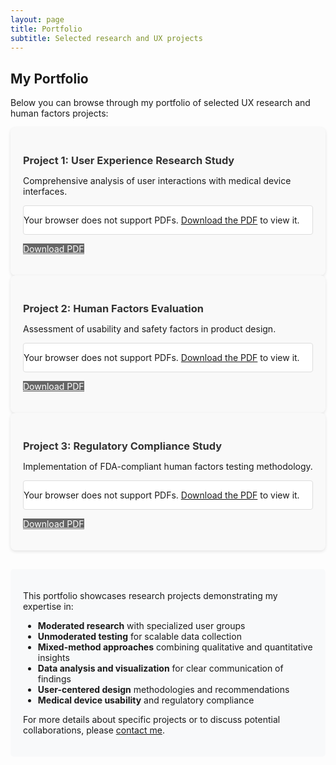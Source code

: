 ```yaml
---
layout: page
title: Portfolio
subtitle: Selected research and UX projects
---
```


## My Portfolio

Below you can browse through my portfolio of selected UX research and human factors projects:

<div class="portfolio-container">
  <div class="portfolio-item mb-5">
    <h3>Project 1: User Experience Research Study</h3>
    <p class="mb-3">Comprehensive analysis of user interactions with medical device interfaces.</p>
    <div class="pdf-container">
      <object data="/Portfolio project 1.pdf#toolbar=0&navpanes=0&scrollbar=0" type="application/pdf" width="100%" height="600px">
        <p>Your browser does not support PDFs. <a href="/Portfolio project 1.pdf">Download the PDF</a> to view it.</p>
      </object>
    </div>
    <p class="text-center mt-2">
      <a href="/Portfolio project 1.pdf" class="btn btn-primary" download>Download PDF</a>
    </p>
  </div>
  
  <div class="portfolio-item mb-5">
    <h3>Project 2: Human Factors Evaluation</h3>
    <p class="mb-3">Assessment of usability and safety factors in product design.</p>
    <div class="pdf-container">
      <object data="/Portfolio%20Project%20%232.pdf#toolbar=0&navpanes=0&scrollbar=0" type="application/pdf" width="100%" height="600px">
        <p>Your browser does not support PDFs. <a href="/Portfolio%20Project%20%232.pdf">Download the PDF</a> to view it.</p>
      </object>
    </div>
    <p class="text-center mt-2">
      <a href="/Portfolio%20Project%20%232.pdf" class="btn btn-primary" download>Download PDF</a>
    </p>
  </div>
  
  <div class="portfolio-item mb-5">
    <h3>Project 3: Regulatory Compliance Study</h3>
    <p class="mb-3">Implementation of FDA-compliant human factors testing methodology.</p>
    <div class="pdf-container">
      <object data="/Portfolio%20Project%20%233.pdf#toolbar=0&navpanes=0&scrollbar=0" type="application/pdf" width="100%" height="600px">
        <p>Your browser does not support PDFs. <a href="/Portfolio%20Project%20%233.pdf">Download the PDF</a> to view it.</p>
      </object>
    </div>
    <p class="text-center mt-2">
      <a href="/Portfolio%20Project%20%233.pdf" class="btn btn-primary" download>Download PDF</a>
    </p>
  </div>
</div>

<div class="portfolio-description mt-4">
  <p>This portfolio showcases research projects demonstrating my expertise in:</p>
  <ul>
    <li><strong>Moderated research</strong> with specialized user groups</li>
    <li><strong>Unmoderated testing</strong> for scalable data collection</li>
    <li><strong>Mixed-method approaches</strong> combining qualitative and quantitative insights</li>
    <li><strong>Data analysis and visualization</strong> for clear communication of findings</li>
    <li><strong>User-centered design</strong> methodologies and recommendations</li>
    <li><strong>Medical device usability</strong> and regulatory compliance</li>
  </ul>
  
  <p class="mt-3">For more details about specific projects or to discuss potential collaborations, please <a href="mailto:asnair@udel.edu">contact me</a>.</p>
</div>

<style>
.portfolio-container {
  margin-bottom: 30px;
}

.portfolio-item {
  background-color: #f9f9f9;
  border-radius: 8px;
  padding: 20px;
  box-shadow: 0 2px 5px rgba(0,0,0,0.1);
}

.portfolio-item h3 {
  color: #333;
  margin-bottom: 10px;
}

.pdf-container {
  border: 1px solid #ddd;
  border-radius: 4px;
  background-color: white;
  overflow: hidden;
}

.btn-primary {
  background-color: #666666;
  border-color: #666666;
  color: white;
}

.btn-primary:hover {
  background-color: #555555;
  border-color: #555555;
}

.portfolio-description {
  background-color: #f8f9fa;
  padding: 20px;
  border-radius: 5px;
  margin-top: 20px;
}
</style>